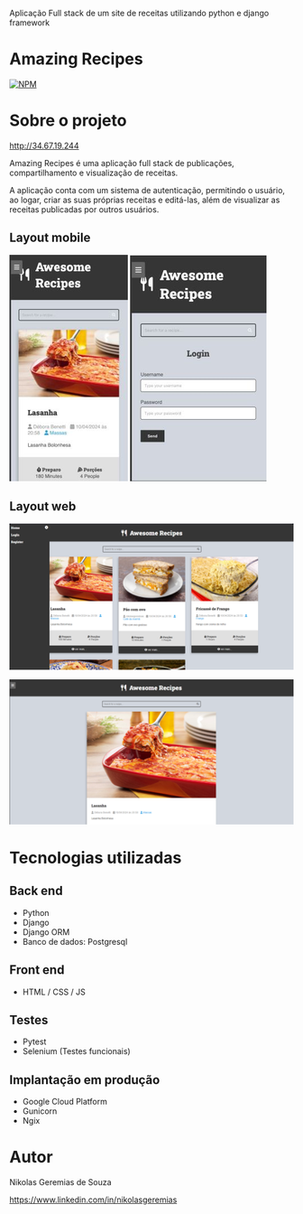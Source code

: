 Aplicação Full stack de um site de receitas utilizando python e django framework

# Amazing Recipes 

[![NPM](https://img.shields.io/npm/l/react)](https://github.com/NikolasGeremias/Amazing-Recipes/blob/main/LICENSE) 

# Sobre o projeto

http://34.67.19.244

Amazing Recipes é uma aplicação full stack de publicações, compartilhamento e visualização de receitas.

A aplicação conta com um sistema de autenticação, permitindo o usuário, ao logar, criar as suas próprias receitas e editá-las, além de visualizar as receitas publicadas por outros usuários.

## Layout mobile
![Mobile 1](https://github.com/NikolasGeremias/Amazing-Recipes/blob/main/assets/Screenshot_3.jpg) ![Mobile 2](https://github.com/NikolasGeremias/Amazing-Recipes/blob/main/assets/Screenshot_4.jpg)

## Layout web
![Web 1](https://github.com/NikolasGeremias/Amazing-Recipes/blob/main/assets/Screenshot_1.png)

![Web 2](https://github.com/NikolasGeremias/Amazing-Recipes/blob/main/assets/Screenshot_2.png)

# Tecnologias utilizadas
## Back end
- Python
- Django
- Django ORM
- Banco de dados: Postgresql
## Front end
- HTML / CSS / JS
## Testes
- Pytest
- Selenium (Testes funcionais)
## Implantação em produção
- Google Cloud Platform
- Gunicorn
- Ngix

# Autor

Nikolas Geremias de Souza

https://www.linkedin.com/in/nikolasgeremias
